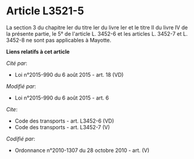 # Article L3521-5

La section 3 du chapitre Ier du titre Ier du livre Ier et le titre II du livre IV de la présente partie, le 5° de l'article
L. 3452-6 et les articles L. 3452-7 et L. 3452-8 ne sont pas applicables à Mayotte.

**Liens relatifs à cet article**

_Cité par_:

  - Loi n°2015-990 du 6 août 2015 - art. 18 (VD)

_Modifié par_:

  - Loi n°2015-990 du 6 août 2015 - art. 6

_Cite_:

  - Code des transports - art. L3452-6 (VD)
  - Code des transports - art. L3452-7 (V)

_Codifié par_:

  - Ordonnance n°2010-1307 du 28 octobre 2010 - art. (V)
